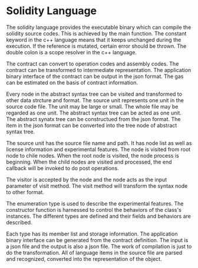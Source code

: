 # Solidity Language

The solidity language provides the executable binary which can compile the solidity source codes. This is achieved by the main function. The constant keyword in the c++ language means that it keeps unchanged during the execution. If the reference is mutated, certain error should be thrown. The double colon is a scope resolver in the c++ language. 

The contract can convert to operation codes and assembly codes. The contract can be transformed to intermediate representation. The application binary interface of the contract can be output in the json format. The gas can be estimated on the basis of contract information. 

Every node in the abstract syntax tree can be visited and transformed to other data strcture and format. The source unit represents one unit in the source code file. The unit may be large or small. The whole file may be regarded as one unit. The abstract syntax tree can be acted as one unit. The abstract synatx tree can be constructued from the json format. The item in the json format can be converted into the tree node of abstract syntax tree. 

The source unit has the source file name and path. It has node list as well as license information and experimental features. The node is visited from root node to chile nodes. When the root node is visited, the node process is beginning. When the child nodes are visited and processed, the end callback will be invoked to do post operations. 

The visitor is accepted by the node and the node acts as the input parameter of visit method. The visit method will transform the syntax node to other format. 

The enumeration type is used to describe the experimental features. The constructor function is harnessed to control the behaviors of the class's instances. The different types are defined and their fields and behaviors are described. 

Each type has its member list and storage information. The application binary interface can be generated from the contract definition. The input is a json file and the output is also a json file. The work of compilation is just to do the transformation. All of language items in the source file are parsed and recognized, converted into the representation of the object.


